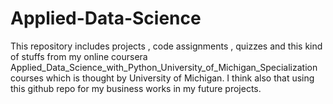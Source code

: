 # Applied-Data-Science
This repository includes projects , code assignments , quizzes and this kind of stuffs from my online coursera Applied_Data_Science_with_Python_University_of_Michigan_Specialization courses which is thought by University of Michigan. I think also that using this github repo for my business works in my future projects.
